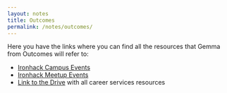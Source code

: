 ```yaml
---
layout: notes
title: Outcomes
permalink: /notes/outcomes/
---
```


Here you have the links where you can find all the resources that Gemma from Outcomes will refer to:

- [Ironhack Campus Events](https://calendar.google.com/calendar/embed?src=ironhack.com_d65thkoj4bqvmeqod1gsiqp4f8@group.calendar.google.com&ctz=Europe/Madrid&pli=1)
- [Ironhack Meetup Events](https://www.meetup.com/ironhackbcn/)
- [Link to the Drive](https://drive.google.com/drive/folders/1TX3Iz8MENd3OlL1HuzEL3XLtxT4I-sg6?usp=sharing) with all career services resources
